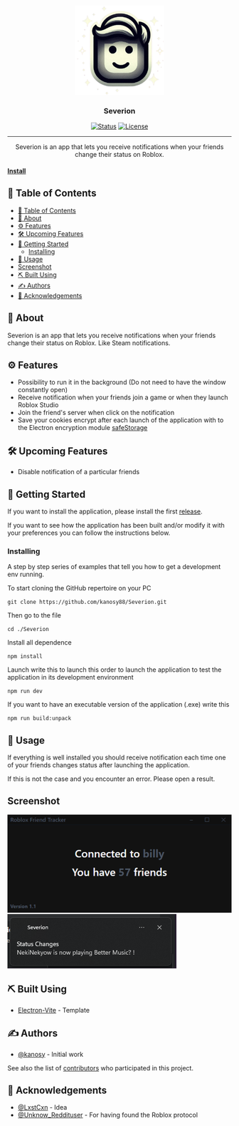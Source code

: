 <p align="center">
  <a href="" rel="noopener">
 <img width=200px height=200px src="./resources/AppIcon.png" alt="Project logo"></a>
</p>

<h3 align="center">Severion</h3>

<div align="center">

[![Status](https://img.shields.io/badge/status-active-success.svg)]()
[![License](https://img.shields.io/badge/license-MIT-blue.svg)](/LICENSE)

</div>

---

<p align="center"> Severion is an app that lets you receive notifications when your friends change their status on Roblox.
    <br>
</p>
<h4><a href="https://github.com/kanosy88/Severion/releases/tag/v1.0.0">Install</a></h4>

## 📝 Table of Contents

- [📝 Table of Contents](#-table-of-contents)
- [🧐 About ](#-about-)
- [⚙️ Features](#️-features)
- [🛠️ Upcoming Features](#️-upcoming-features)
- [🏁 Getting Started ](#-getting-started-)
  - [Installing](#installing)
- [🎈 Usage ](#-usage-)
- [Screenshot](#screenshot)
- [⛏️ Built Using ](#️-built-using-)
- [✍️ Authors ](#️-authors-)
- [🎉 Acknowledgements ](#-acknowledgements-)

## 🧐 About <a name = "about"></a>

Severion is an app that lets you receive notifications when your friends change their status on Roblox. Like Steam notifications.

## ⚙️ Features

- Possibility to run it in the background (Do not need to have the window constantly open)
- Receive notification when your friends join a game or when they launch Roblox Studio
- Join the friend's server when click on the notification
- Save your cookies encrypt after each launch of the application with to the Electron encryption module [safeStorage](https://www.electronjs.org/fr/docs/latest/api/safe-storage#m%C3%A9thodes)

## 🛠️ Upcoming Features

- Disable notification of a particular friends

## 🏁 Getting Started <a name = "getting_started"></a>

If you want to install the application, please install the first [release](https://github.com/kanosy88/Severion/releases/tag/v1.0.0).

If you want to see how the application has been built and/or modify it with your preferences you can follow the instructions below.

### Installing

A step by step series of examples that tell you how to get a development env running.

To start cloning the GitHub repertoire on your PC

```
git clone https://github.com/kanosy88/Severion.git
```

Then go to the file

```
cd ./Severion
```

Install all dependence

```
npm install
```

Launch write this to launch this order to launch the application to test the application in its development environment

```
npm run dev
```

If you want to have an executable version of the application (.exe) write this

```
npm run build:unpack
```

## 🎈 Usage <a name="usage"></a>

If everything is well installed you should receive notification each time one of your friends changes status after launching the application.

If this is not the case and you encounter an error. Please open a result.

## Screenshot

<img src="./screenshots/Screen1.png" alt="Screen of the app">
<img src="./screenshots/Screen2.png" alt="Screen of a notification">

## ⛏️ Built Using <a name = "built_using"></a>

- [Electron-Vite](https://github.com/alex8088/electron-vite) - Template

## ✍️ Authors <a name = "authors"></a>

- [@kanosy](https://github.com/kanosy88) - Initial work

See also the list of [contributors](https://github.com/kanosy88/Severion/graphs/contributors) who participated in this project.

## 🎉 Acknowledgements <a name = "acknowledgement"></a>

- [@LxstCxn](https://github.com/LxstCxn/Roblox-notify-tracker) - Idea
- [@Unknow_Reddituser](https://www.reddit.com/r/roblox/comments/15srwqa/i_found_the_roblox_launch_protocol/?utm_source=share&utm_medium=web3x&utm_name=web3xcss&utm_term=1&utm_content=share_button) - For having found the Roblox protocol
